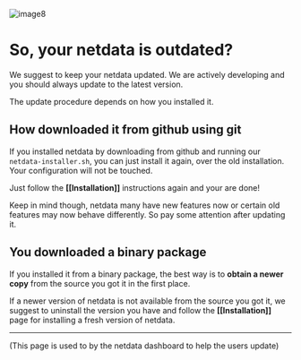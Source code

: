 ![image8](https://cloud.githubusercontent.com/assets/2662304/14253735/536f4580-fa95-11e5-9f7b-99112b31a5d7.gif)

# So, your netdata is outdated?

We suggest to keep your netdata updated. We are actively developing and you should always update to the latest version.

The update procedure depends on how you installed it.

## How downloaded it from github using git

If you installed netdata by downloading from github and running our `netdata-installer.sh`, you can just install it again, over the old installation. Your configuration will not be touched.

Just follow the **[[Installation]]** instructions again and your are done!

Keep in mind though, netdata many have new features now or certain old features may now behave differently. So pay some attention after updating it.

## You downloaded a binary package

If you installed it from a binary package, the best way is to **obtain a newer copy** from the source you got it in the first place.

If a newer version of netdata is not available from the source you got it, we suggest to uninstall the version you have and follow the **[[Installation]]** page for installing a fresh version of netdata.

---

(This page is used to by the netdata dashboard to help the users update)
